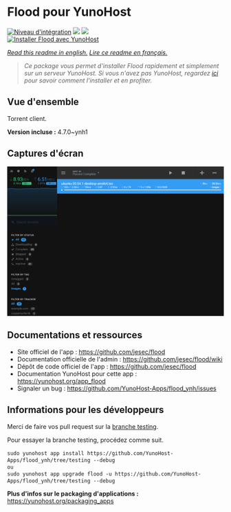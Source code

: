 # Flood pour YunoHost

[![Niveau d'intégration](https://dash.yunohost.org/integration/flood.svg)](https://dash.yunohost.org/appci/app/flood) ![](https://ci-apps.yunohost.org/ci/badges/flood.status.svg) ![](https://ci-apps.yunohost.org/ci/badges/flood.maintain.svg)  
[![Installer Flood avec YunoHost](https://install-app.yunohost.org/install-with-yunohost.svg)](https://install-app.yunohost.org/?app=flood)

*[Read this readme in english.](./README.md)*
*[Lire ce readme en français.](./README_fr.md)*

> *Ce package vous permet d'installer Flood rapidement et simplement sur un serveur YunoHost.
Si vous n'avez pas YunoHost, regardez [ici](https://yunohost.org/#/install) pour savoir comment l'installer et en profiter.*

## Vue d'ensemble

Torrent client.

**Version incluse :** 4.7.0~ynh1



## Captures d'écran

![](./doc/screenshots/screenshot.png)

## Documentations et ressources

* Site officiel de l'app : https://github.com/jesec/flood
* Documentation officielle de l'admin : https://github.com/jesec/flood/wiki
* Dépôt de code officiel de l'app : https://github.com/jesec/flood
* Documentation YunoHost pour cette app : https://yunohost.org/app_flood
* Signaler un bug : https://github.com/YunoHost-Apps/flood_ynh/issues

## Informations pour les développeurs

Merci de faire vos pull request sur la [branche testing](https://github.com/YunoHost-Apps/flood_ynh/tree/testing).

Pour essayer la branche testing, procédez comme suit.
```
sudo yunohost app install https://github.com/YunoHost-Apps/flood_ynh/tree/testing --debug
ou
sudo yunohost app upgrade flood -u https://github.com/YunoHost-Apps/flood_ynh/tree/testing --debug
```

**Plus d'infos sur le packaging d'applications :** https://yunohost.org/packaging_apps
